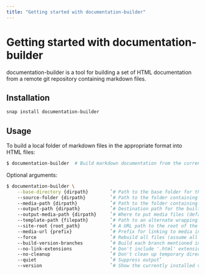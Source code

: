 ```yaml
---
title: "Getting started with documentation-builder"
---
```


Getting started with documentation-builder
===

documentation-builder is a tool for building a set of HTML documentation
from a remote git repository containing markdown files.

Installation
---

``` bash
snap install documentation-builder
```

Usage
---

To build a local folder of markdown files in the appropriate format into
HTML files:

``` bash
$ documentation-builder  # Build markdown documentation from the current directory
```

Optional arguments:

``` bash
$ documentation-builder \
    --base-directory {dirpath}        `# Path to the base folder for the documentation repository`
    --source-folder {dirpath}         `# Path to the folder containing markdown files inside the base directory (default: .)`
    --media-path {dirpath}            `# Path to the folder containing media files (default: ./media)`
    --output-path {dirpath}           `# Destination path for the built HTML files (default: ./build)`
    --output-media-path {dirpath}     `# Where to put media files (default: ./build/media)`
    --template-path {filepath}        `# Path to an alternate wrapping template for the built HTML files`
    --site-root {root_path}           `# A URL path to the root of the site, for use in the 'home' link in the template (defaults to none)`
    --media-url {prefix}              `# Prefix for linking to media inside the built HTML files (default: Relative path to built media location, e.g.: ../media)`
    --force                           `# Rebuild all files (assume all files have changed).`
    --build-version-branches          `# Build each branch mentioned in the `versions` file into a subfolder`
    --no-link-extensions              `# Don't include '.html' extension in internal links`
    --no-cleanup                      `# Don't clean up temporary directory after cloning repository`
    --quiet                           `# Suppress output`
    --version                         `# Show the currently installed version of documentation-builder`
```
